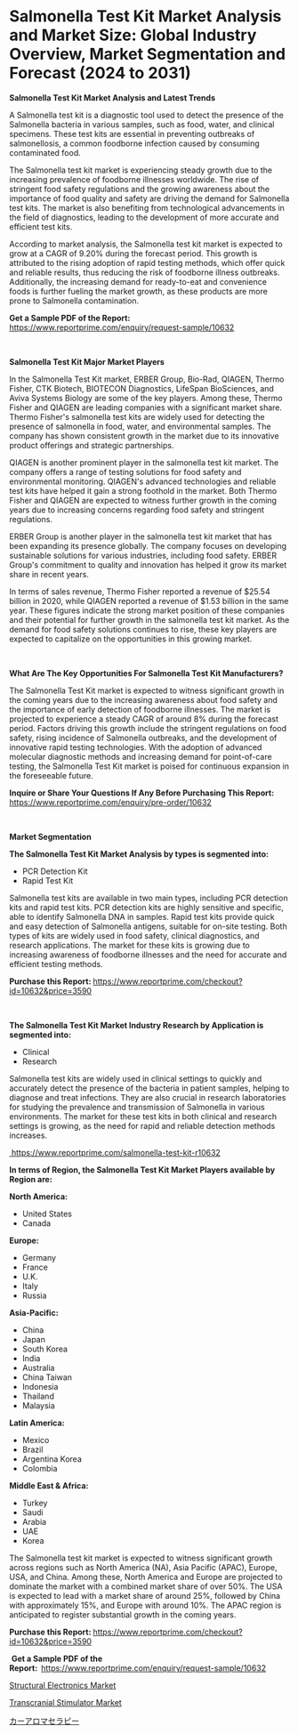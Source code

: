 <p><h1>Salmonella Test Kit Market Analysis and Market Size: Global Industry Overview, Market Segmentation and Forecast (2024 to 2031)</h1></p><p><strong>Salmonella Test Kit Market Analysis and Latest Trends</strong></p>
<p><p>A Salmonella test kit is a diagnostic tool used to detect the presence of the Salmonella bacteria in various samples, such as food, water, and clinical specimens. These test kits are essential in preventing outbreaks of salmonellosis, a common foodborne infection caused by consuming contaminated food.</p><p>The Salmonella test kit market is experiencing steady growth due to the increasing prevalence of foodborne illnesses worldwide. The rise of stringent food safety regulations and the growing awareness about the importance of food quality and safety are driving the demand for Salmonella test kits. The market is also benefiting from technological advancements in the field of diagnostics, leading to the development of more accurate and efficient test kits.</p><p>According to market analysis, the Salmonella test kit market is expected to grow at a CAGR of 9.20% during the forecast period. This growth is attributed to the rising adoption of rapid testing methods, which offer quick and reliable results, thus reducing the risk of foodborne illness outbreaks. Additionally, the increasing demand for ready-to-eat and convenience foods is further fueling the market growth, as these products are more prone to Salmonella contamination.</p></p>
<p><strong>Get a Sample PDF of the Report:&nbsp;</strong> <a href="https://www.reportprime.com/enquiry/request-sample/10632">https://www.reportprime.com/enquiry/request-sample/10632</a></p>
<p>&nbsp;</p>
<p><strong>Salmonella Test Kit Major Market Players</strong></p>
<p><p>In the Salmonella Test Kit market, ERBER Group, Bio-Rad, QIAGEN, Thermo Fisher, CTK Biotech, BIOTECON Diagnostics, LifeSpan BioSciences, and Aviva Systems Biology are some of the key players. Among these, Thermo Fisher and QIAGEN are leading companies with a significant market share. Thermo Fisher's salmonella test kits are widely used for detecting the presence of salmonella in food, water, and environmental samples. The company has shown consistent growth in the market due to its innovative product offerings and strategic partnerships.</p><p>QIAGEN is another prominent player in the salmonella test kit market. The company offers a range of testing solutions for food safety and environmental monitoring. QIAGEN's advanced technologies and reliable test kits have helped it gain a strong foothold in the market. Both Thermo Fisher and QIAGEN are expected to witness further growth in the coming years due to increasing concerns regarding food safety and stringent regulations.</p><p>ERBER Group is another player in the salmonella test kit market that has been expanding its presence globally. The company focuses on developing sustainable solutions for various industries, including food safety. ERBER Group's commitment to quality and innovation has helped it grow its market share in recent years.</p><p>In terms of sales revenue, Thermo Fisher reported a revenue of $25.54 billion in 2020, while QIAGEN reported a revenue of $1.53 billion in the same year. These figures indicate the strong market position of these companies and their potential for further growth in the salmonella test kit market. As the demand for food safety solutions continues to rise, these key players are expected to capitalize on the opportunities in this growing market.</p></p>
<p>&nbsp;</p>
<p><strong>What Are The Key Opportunities For Salmonella Test Kit Manufacturers?</strong></p>
<p><p>The Salmonella Test Kit market is expected to witness significant growth in the coming years due to the increasing awareness about food safety and the importance of early detection of foodborne illnesses. The market is projected to experience a steady CAGR of around 8% during the forecast period. Factors driving this growth include the stringent regulations on food safety, rising incidence of Salmonella outbreaks, and the development of innovative rapid testing technologies. With the adoption of advanced molecular diagnostic methods and increasing demand for point-of-care testing, the Salmonella Test Kit market is poised for continuous expansion in the foreseeable future.</p></p>
<p><strong>Inquire or Share Your Questions If Any Before Purchasing This Report:</strong> <a href="https://www.reportprime.com/enquiry/pre-order/10632">https://www.reportprime.com/enquiry/pre-order/10632</a></p>
<p>&nbsp;</p>
<p><strong>Market Segmentation</strong></p>
<p><strong>The Salmonella Test Kit Market Analysis by types is segmented into:</strong></p>
<p><ul><li>PCR Detection Kit</li><li>Rapid Test Kit</li></ul></p>
<p><p>Salmonella test kits are available in two main types, including PCR detection kits and rapid test kits. PCR detection kits are highly sensitive and specific, able to identify Salmonella DNA in samples. Rapid test kits provide quick and easy detection of Salmonella antigens, suitable for on-site testing. Both types of kits are widely used in food safety, clinical diagnostics, and research applications. The market for these kits is growing due to increasing awareness of foodborne illnesses and the need for accurate and efficient testing methods.</p></p>
<p><strong>Purchase this Report:&nbsp;</strong><a href="https://www.reportprime.com/checkout?id=10632&price=3590">https://www.reportprime.com/checkout?id=10632&price=3590</a></p>
<p>&nbsp;</p>
<p><strong>The Salmonella Test Kit Market Industry Research by Application is segmented into:</strong></p>
<p><ul><li>Clinical</li><li>Research</li></ul></p>
<p><p>Salmonella test kits are widely used in clinical settings to quickly and accurately detect the presence of the bacteria in patient samples, helping to diagnose and treat infections. They are also crucial in research laboratories for studying the prevalence and transmission of Salmonella in various environments. The market for these test kits in both clinical and research settings is growing, as the need for rapid and reliable detection methods increases.</p></p>
<p><a href="https://www.reportprime.com/salmonella-test-kit-r10632">&nbsp;https://www.reportprime.com/salmonella-test-kit-r10632</a></p>
<p><strong>In terms of Region, the Salmonella Test Kit Market Players available by Region are:</strong></p>
<p>
    <p> <strong> North America: </strong>
        <ul>
            <li>United States</li>
            <li>Canada</li>
        </ul>
        </p> 
    <p> <strong> Europe: </strong>
        <ul>
            <li>Germany</li>
            <li>France</li>
            <li>U.K.</li>
            <li>Italy</li>
            <li>Russia</li>
        </ul>
        </p> 
    <p> <strong> Asia-Pacific: </strong>
        <ul>
            <li>China</li>
            <li>Japan</li>
            <li>South Korea</li>
            <li>India</li>
            <li>Australia</li>
            <li>China Taiwan</li>
            <li>Indonesia</li>
            <li>Thailand</li>
            <li>Malaysia</li>
        </ul>
        </p> 
    <p> <strong> Latin America: </strong>
        <ul>
            <li>Mexico</li>
            <li>Brazil</li>
            <li>Argentina Korea</li>
            <li>Colombia</li>
        </ul>
        </p> 
    <p> <strong> Middle East & Africa: </strong>
        <ul>
            <li>Turkey</li>
            <li>Saudi</li>
            <li>Arabia</li>
            <li>UAE</li>
            <li>Korea</li>
        </ul>
    </p>
    </p>
<p><p>The Salmonella test kit market is expected to witness significant growth across regions such as North America (NA), Asia Pacific (APAC), Europe, USA, and China. Among these, North America and Europe are projected to dominate the market with a combined market share of over 50%. The USA is expected to lead with a market share of around 25%, followed by China with approximately 15%, and Europe with around 10%. The APAC region is anticipated to register substantial growth in the coming years.</p></p>
<p><strong>Purchase this Report: </strong><a href="https://www.reportprime.com/checkout?id=10632&price=3590">https://www.reportprime.com/checkout?id=10632&price=3590</a></p>
<p>&nbsp;<strong>Get a Sample PDF of the Report:&nbsp;&nbsp;</strong><a href="https://www.reportprime.com/enquiry/request-sample/10632">https://www.reportprime.com/enquiry/request-sample/10632</a></p>
<p><strong></strong></p>
<p><p><a href="https://boundless-drawbridge-702.notion.site/Analyzing-Structural-Electronics-Market-Global-Industry-Perspective-and-Forecast-2024-to-2031-acc8d5ed5d024c96a0ecf74cc466da5c">Structural Electronics Market</a></p><p><a href="https://github.com/RickHolmes3/Market-Research-Report-List-4/blob/main/transcranial-stimulator-market.md">Transcranial Stimulator Market</a></p><p><a href="https://medium.com/@nayelibosco2023/%E8%BB%8A%E3%81%AE%E3%82%A2%E3%83%AD%E3%83%9E%E3%82%BB%E3%83%A9%E3%83%94%E3%83%BC%E5%B8%82%E5%A0%B4-%E5%B8%82%E5%A0%B4%E3%81%AEcagr-%E5%B8%82%E5%A0%B4%E5%8B%95%E5%90%91-%E3%81%8A%E3%82%88%E3%81%B3%E6%88%90%E9%95%B7%E6%88%A6%E7%95%A5%E3%81%AB%E9%96%A2%E3%81%99%E3%82%8B%E3%82%A4%E3%83%B3%E3%82%B5%E3%82%A4%E3%83%88-e23e10ba6f10">カーアロマセラピー</a></p></p>
